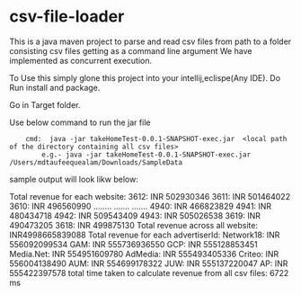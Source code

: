 # csv-file-loader
This is a java maven project to parse and read csv files from path to a folder consisting csv files getting as a command line argument
We have implemented as concurrent execution.

To Use this simply glone this project into your intellij,eclispe(Any IDE).
Do Run install and package.

Go in Target folder.

Use below command to run the jar file

		cmd:  java -jar takeHomeTest-0.0.1-SNAPSHOT-exec.jar  <local path of the directory containing all csv files>
			e.g.- java -jar takeHomeTest-0.0.1-SNAPSHOT-exec.jar /Users/mdtaufeequealam/Downloads/SampleData
      
   sample output will look likw below:

Total revenue for each website:	
3612: INR 502930346
3611: INR 501464022
3610: INR 496560990
……..
…….
…….
4940: INR 466823829
4941: INR 480434718
4942: INR 509543409
4943: INR 505026538
3619: INR 490473205
3618: INR 499875130
Total revenue across  all website:  INR4998665839088
Total revenue for each advertiserId:
Network18: INR 556092099534
GAM: INR 555736936550
GCP: INR 555128853451
Media.Net: INR 554951609780
AdMedia: INR 555493405336
Criteo: INR 556004138490
AUM: INR 554699178322
JUW: INR 555137220047
AP: INR 555422397578
total time taken to calculate revenue from all csv files: 6722 ms
